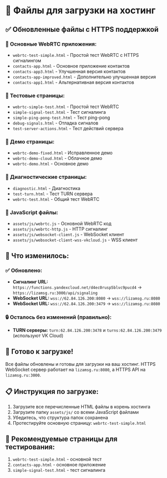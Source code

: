 # 📁 Файлы для загрузки на хостинг

## ✅ Обновленные файлы с HTTPS поддержкой

### 🎯 Основные WebRTC приложения:
- `webrtc-test-simple.html` - Простой тест WebRTC с HTTPS сигналингом
- `contacts-app.html` - Основное приложение контактов
- `contacts-app3.html` - Улучшенная версия контактов
- `contacts-app-improved.html` - Дополнительно улучшенная версия
- `contacts-app1.html` - Альтернативная версия контактов

### 🧪 Тестовые страницы:
- `webrtc-simple-test.html` - Простой тест WebRTC
- `simple-signal-test.html` - Тест сигналинга
- `simple-ping-pong-test.html` - Тест ping-pong
- `debug-signals.html` - Отладка сигналов
- `test-server-actions.html` - Тест действий сервера

### 🎥 Демо страницы:
- `webrtc-demo-fixed.html` - Исправленное демо
- `webrtc-demo-cloud.html` - Облачное демо
- `webrtc-demo.html` - Основное демо

### 🔧 Диагностические страницы:
- `diagnostic.html` - Диагностика
- `test-turn.html` - Тест TURN сервера
- `webrtc-test.html` - Общий тест WebRTC

### 📂 JavaScript файлы:
- `assets/js/webrtc.js` - Основной WebRTC код
- `assets/js/webrtc-http.js` - HTTP сигналинг
- `assets/js/websocket-client.js` - WebSocket клиент
- `assets/js/websocket-client-wss-vkcloud.js` - WSS клиент

## 🔄 Что изменилось:

### ✅ Обновлено:
- **Сигналинг URL:** `https://functions.yandexcloud.net/d4ec0rusp5blvc9pucd4` → `https://lizamsg.ru:3000/api/signaling`
- **WebSocket URL:** `wss://62.84.126.200:8080` → `wss://lizamsg.ru:8080`
- **WebSocket URL:** `wss://62.84.126.200:3479` → `wss://lizamsg.ru:8080`

### 🔒 Осталось без изменений (правильно):
- **TURN серверы:** `turn:62.84.126.200:3478` и `turns:62.84.126.200:3479` (используют VK Cloud)

## 🚀 Готово к загрузке!

Все файлы обновлены и готовы для загрузки на ваш хостинг. HTTPS WebSocket сервер работает на `lizamsg.ru:8080`, а HTTPS API на `lizamsg.ru:3000`.

## 📋 Инструкция по загрузке:

1. Загрузите все перечисленные HTML файлы в корень хостинга
2. Загрузите папку `assets/js/` со всеми JavaScript файлами
3. Убедитесь, что структура папок сохранена
4. Протестируйте основную страницу: `webrtc-test-simple.html`

## 🎯 Рекомендуемые страницы для тестирования:
1. `webrtc-test-simple.html` - основной тест
2. `contacts-app.html` - основное приложение
3. `simple-signal-test.html` - тест сигналинга
